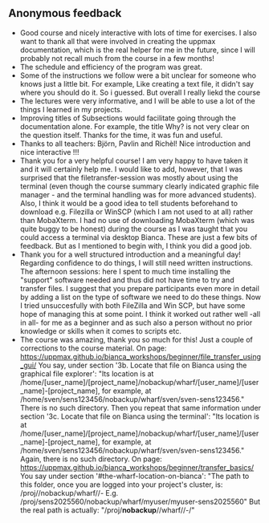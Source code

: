 # 

## Anonymous feedback

- Good course and nicely interactive with lots of time for exercises. I also want to thank all that were involved in creating the uppmax documentation, which is the real helper for me in the future, since I will probably not recall much from the course in a few months!
- The schedule and efficiency of the program was great. 
- Some of the instructions we follow were a bit unclear for someone who knows just a little bit. For example, Like creating a text file, it didn't say where you should do it. So i guessed. But overall I really liekd the course 
- The lectures were very informative, and I will be able to use a lot of the things I learned in my projects.
- Improving titles of Subsections would facilitate going through the documentation alone. For example, the title Why? is not very clear on the question itself. Thanks for the time, it was fun and useful.
- Thanks to all teachers: Björn, Pavlin and Richèl! Nice introduction and nice interactive !!!
- Thank you for a very helpful course! I am very happy to have taken it and it will certainly help me. I would like to add, however, that I was surprised that the filetransfer-session was mostly about using the terminal (even though the course summary clearly indicated graphic file manager - and the terminal handling was for more advanced students). Also, I think it would be a good idea to tell students beforehand to download e.g. Filezilla or WinSCP (which I am not used to at all) rather than MobaXterm. I had no use of downloading MobaXterm (which was quite buggy to be honest) during the course as I was taught that you could access a terminal via desktop Bianca. These are just a few bits of feedback. But as I mentioned to begin with, I think you did a good job.
- Thank you for a well structured introduction and a meaningful day! Regarding confidence to do things, I will still need written instructions. The afternoon sessions: here I spent to much time installing the "support" software needed and thus did not have time to try and transfer files. I suggest that you prepare participants even more in detail by adding a list on the type of software we need to do these things. Now I tried unsuccesfully with both FileZilla and Win SCP, but have some hope of managing this at some point. I think it worked out rather well -all in all- for me as a beginner and as such also a person without no prior knowledge or skills when it comes to scripts etc. 
- The course was amazing, thank you so much for this! Just a couple of corrections to the course material.  On page: https://uppmax.github.io/bianca_workshops/beginner/file_transfer_using_gui/  You say, under section '3b. Locate that file on Bianca using the graphical file explorer': "Its location is at /home/[user_name]/[project_name]/nobackup/wharf/[user_name]/[user_name]-[project_name], for example, at /home/sven/sens123456/nobackup/wharf/sven/sven-sens123456."  There is no such directory.  Then you repeat that same information under section '3c. Locate that file on Bianca using the terminal': "Its location is at /home/[user_name]/[project_name]/nobackup/wharf/[user_name]/[user_name]-[project_name], for example, at /home/sven/sens123456/nobackup/wharf/sven/sven-sens123456."  Again, there is no such directory.  On page: https://uppmax.github.io/bianca_workshops/beginner/transfer_basics/  You say under section '#the-wharf-location-on-bianca': "The path to this folder, once you are logged into your project's cluster, is:  /proj/<projid>/nobackup/wharf/<username>/<username>-<projid> E.g. /proj/sens2025560/nobackup/wharf/myuser/myuser-sens2025560"  But the real path is actually: "/proj/**nobackup**/<projid>/wharf/<username>/<username>-<projid>/"
